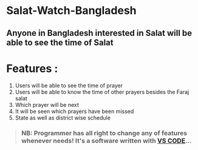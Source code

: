 # Salat-Watch-Bangladesh
## Anyone in Bangladesh interested in Salat will be able to see the time of Salat

# Features : 
1. Users will be able to see the time of prayer
2. Users will be able to know the time of other prayers besides the Faraj salat
3. Which prayer will be next
4. It will be seen which prayers have been missed
5. State as well as district wise schedule

> ### NB: Programmer has all right to change any of features whenever needs! It's a software written with [VS CODE](https://en.wikipedia.org/wiki/Visual_Studio_Code)...
